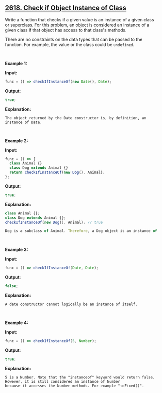 ## [2618. Check if Object Instance of Class](https://leetcode.com/problems/check-if-object-instance-of-class/)

Write a function that checks if a given value is an instance of a given class or superclass. For this problem, an object is considered an instance of a given class if that object has access to that class's methods.

There are no constraints on the data types that can be passed to the function. For example, the value or the class could be `undefined`.

<br/>

**Example 1:**

**Input:**

```js
func = () => checkIfInstanceOf(new Date(), Date);
```

**Output:**

```js
true;
```

**Explanation:**

```
The object returned by the Date constructor is, by definition, an instance of Date.
```

<br/>

**Example 2:**

**Input:**

```js
func = () => {
  class Animal {}
  class Dog extends Animal {}
  return checkIfInstanceOf(new Dog(), Animal);
};
```

**Output:**

```js
true;
```

**Explanation:**

```js
class Animal {};
class Dog extends Animal {};
checkIfInstanceOf(new Dog(), Animal); // true

Dog is a subclass of Animal. Therefore, a Dog object is an instance of both Dog and Animal.
```

<br/>

**Example 3:**

**Input:**

```js
func = () => checkIfInstanceOf(Date, Date);
```

**Output:**

```js
false;
```

**Explanation:**

```
A date constructor cannot logically be an instance of itself.
```

<br/>

**Example 4:**

**Input:**

```js
func = () => checkIfInstanceOf(5, Number);
```

**Output:**

```js
true;
```

**Explanation:**

```
5 is a Number. Note that the "instanceof" keyword would return false.
However, it is still considered an instance of Number
because it accesses the Number methods. For example "toFixed()".
```
